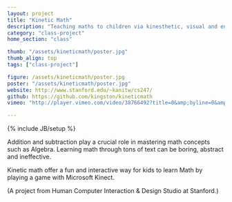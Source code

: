 ```yaml
---
layout: project
title: "Kinetic Math"
description: "Teaching maths to children via kinesthetic, visual and engaging game."
category: "class-project"
home_section: "class"

thumb: "/assets/kineticmath/poster.jpg"
thumb_align: top
tags: ["class-project"]

figure: /assets/kineticmath/poster.jpg
poster: "/assets/kineticmath/poster.jpg"
website: http://www.stanford.edu/~kanitw/cs247/
github: https://github.com/kingston/kineticmath
vimeo: "http://player.vimeo.com/video/38766492?title=0&amp;byline=0&amp;portrait=0"

---
```

{% include JB/setup %}

Addition and subtraction play a crucial role in mastering math concepts such as Algebra.  Learning math through tons of text can be boring, abstract and ineffective.

Kinetic math offer a fun and interactive way for kids to learn Math by playing a game with Microsoft Kinect. 

(A project from Human Computer Interaction & Design Studio at Stanford.)